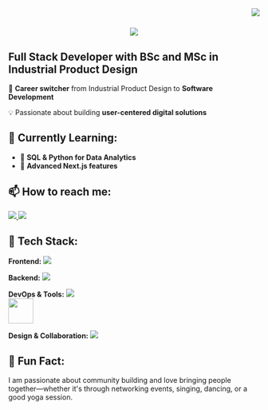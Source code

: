 <img align="right" src="https://visitor-badge.laobi.icu/badge?page_id=GuzideGuzelbey.GuzideGuzelbey" />

<h1 align="center">
    <img src="https://readme-typing-svg.herokuapp.com/?font=Righteous&size=35&center=true&vCenter=true&width=500&height=70&duration=5000&lines=Hi!+👀;+I'm+Güzide+Güzelbey Esengün;" />
</h1> 

## **Full Stack Developer with BSc and MSc in Industrial Product Design** 

🔄 **Career switcher** from Industrial Product Design to **Software Development**  

💡 Passionate about building **user-centered digital solutions**

## 🌱 **Currently Learning:**  
- 📌 **SQL & Python for Data Analytics**  
- 📌 **Advanced Next.js features**

## 📫 **How to reach me:**  
<p align="left">
  <a href="(https://bit.ly/4kqoEq9)" target="_blank">
    <img src="https://skillicons.dev/icons?i=linkedin" />
  </a>
  <a href="mailto:guzide.guzelbey@gmail.com" target="_blank">
    <img src="https://skillicons.dev/icons?i=gmail" />
  </a>
</p>  


## 🚀 **Tech Stack:**  

**Frontend:** <img src="https://skillicons.dev/icons?i=html,css,js,bootstrap,materialui,react,nextjs" />  

**Backend:** <img src="https://skillicons.dev/icons?i=nodejs,express,mysql,postgres" /> 

**DevOps & Tools:** <img src="https://skillicons.dev/icons?i=docker,powershell,vscode,git,github,netlify,postman," />  
<img src="https://cdn.jsdelivr.net/gh/devicons/devicon/icons/jira/jira-original.svg" height="50"/>  

**Design & Collaboration:** <img src="https://skillicons.dev/icons?i=figma,ps,ai,slack" />

## 🔎 **Fun Fact:**  
I am passionate about community building and love bringing people together—whether it's through networking events, singing, dancing, or a good yoga session. 
